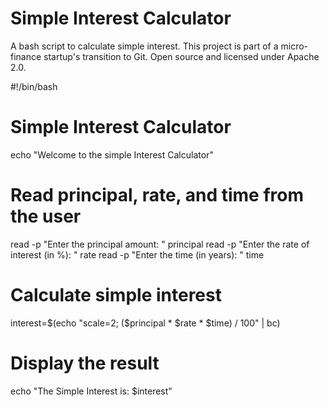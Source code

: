 
# Simple Interest Calculator
A bash script to calculate simple interest. This project is part of a micro-finance startup's transition to Git. Open source and licensed under Apache 2.0.


#!/bin/bash

# Simple Interest Calculator

echo "Welcome to the simple Interest Calculator"

# Read principal, rate, and time from the user
read -p "Enter the principal amount: " principal
read -p "Enter the rate of interest (in %): " rate
read -p "Enter the time (in years): " time

# Calculate simple interest
interest=$(echo "scale=2; ($principal * $rate * $time) / 100" | bc)

# Display the result
echo "The Simple Interest is: $interest"
